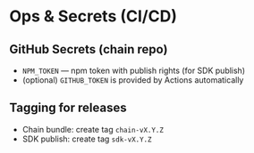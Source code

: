# Ops & Secrets (CI/CD)

## GitHub Secrets (chain repo)
- `NPM_TOKEN` — npm token with publish rights (for SDK publish)
- (optional) `GITHUB_TOKEN` is provided by Actions automatically

## Tagging for releases
- Chain bundle: create tag `chain-vX.Y.Z`
- SDK publish: create tag `sdk-vX.Y.Z`
